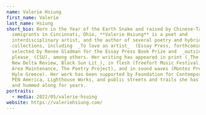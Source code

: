 ```yaml
---
name: Valerie Hsiung
first_name: Valerie
last_name: Hsiung
short_bio: Born in the Year of the Earth Snake and raised by Chinese-Taiwanese
  immigrants in Cincinnati, Ohio, **Valerie Hsiung** is a poet and
  interdisciplinary artist, and the author of several poetry and hybrid writing
  collections, including  _To love an artist_  (Essay Press, forthcoming),
  selected by Renee Gladman for the Essay Press Book Prize and  _outside voices,
  please_ (CSU), among others. Her writing has appeared in print (_The Believer,
  New Delta Review, Black Sun Lit_), in flesh (Treefort Music Festival, Common
  Area Maintenance, The Poetry Project), and in sound waves (Montez Press Radio,
  Hyle Greece). Her work has been supported by Foundation for Contemporary Arts,
  PEN America, Lighthouse Works, and public streets and trails she has walked on
  and hummed along for years.
portraits:
  - media: 2022/05/valerie-hsuing
website: https://valeriehsiung.com/
---
```

